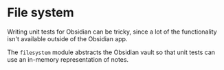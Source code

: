 # File system

Writing unit tests for Obsidian can be tricky, since a lot of the functionality isn't available outside of the Obsidian app.

The `filesystem` module abstracts the Obsidian vault so that unit tests can use an in-memory representation of notes.
